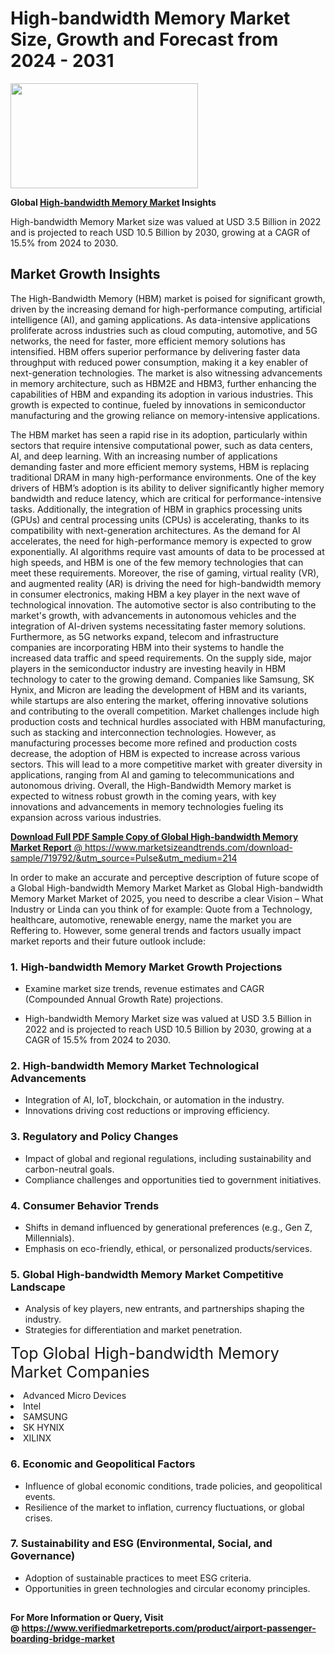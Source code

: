 <H1>High-bandwidth Memory Market Size, Growth and Forecast from 2024 - 2031</H1><img class="aligncenter size-medium wp-image-584254" src="https://thirdeyenews.in/wp-content/uploads/2024/09/Global-Market-Research-300x168.jpeg" alt="" width="300" height="168" /><p><strong>Global&nbsp;<a href="https://www.marketsizeandtrends.com/download-sample/719792/&amp;utm_source=Pulse&amp;utm_medium=214">High-bandwidth Memory Market</a> Insights</strong></p><p>High-bandwidth Memory Market size was valued at USD 3.5 Billion in 2022 and is projected to reach USD 10.5 Billion by 2030, growing at a CAGR of 15.5% from 2024 to 2030.</p><p><h2>Market Growth Insights</h2> The High-Bandwidth Memory (HBM) market is poised for significant growth, driven by the increasing demand for high-performance computing, artificial intelligence (AI), and gaming applications. As data-intensive applications proliferate across industries such as cloud computing, automotive, and 5G networks, the need for faster, more efficient memory solutions has intensified. HBM offers superior performance by delivering faster data throughput with reduced power consumption, making it a key enabler of next-generation technologies. The market is also witnessing advancements in memory architecture, such as HBM2E and HBM3, further enhancing the capabilities of HBM and expanding its adoption in various industries. This growth is expected to continue, fueled by innovations in semiconductor manufacturing and the growing reliance on memory-intensive applications. <a href="#"></a> <p>The HBM market has seen a rapid rise in its adoption, particularly within sectors that require intensive computational power, such as data centers, AI, and deep learning. With an increasing number of applications demanding faster and more efficient memory systems, HBM is replacing traditional DRAM in many high-performance environments. One of the key drivers of HBM’s adoption is its ability to deliver significantly higher memory bandwidth and reduce latency, which are critical for performance-intensive tasks. Additionally, the integration of HBM in graphics processing units (GPUs) and central processing units (CPUs) is accelerating, thanks to its compatibility with next-generation architectures. As the demand for AI accelerates, the need for high-performance memory is expected to grow exponentially. AI algorithms require vast amounts of data to be processed at high speeds, and HBM is one of the few memory technologies that can meet these requirements. Moreover, the rise of gaming, virtual reality (VR), and augmented reality (AR) is driving the need for high-bandwidth memory in consumer electronics, making HBM a key player in the next wave of technological innovation. The automotive sector is also contributing to the market's growth, with advancements in autonomous vehicles and the integration of AI-driven systems necessitating faster memory solutions. Furthermore, as 5G networks expand, telecom and infrastructure companies are incorporating HBM into their systems to handle the increased data traffic and speed requirements. On the supply side, major players in the semiconductor industry are investing heavily in HBM technology to cater to the growing demand. Companies like Samsung, SK Hynix, and Micron are leading the development of HBM and its variants, while startups are also entering the market, offering innovative solutions and contributing to the overall competition. Market challenges include high production costs and technical hurdles associated with HBM manufacturing, such as stacking and interconnection technologies. However, as manufacturing processes become more refined and production costs decrease, the adoption of HBM is expected to increase across various sectors. This will lead to a more competitive market with greater diversity in applications, ranging from AI and gaming to telecommunications and autonomous driving. Overall, the High-Bandwidth Memory market is expected to witness robust growth in the coming years, with key innovations and advancements in memory technologies fueling its expansion across various industries.</p> <a href="#"></p><p><span class=""><strong>Download Full PDF Sample Copy of Global High-bandwidth Memory Market Report</strong> @ <a href="https://www.marketsizeandtrends.com/download-sample/719792/&amp;utm_source=Pulse&amp;utm_medium=214" target="_blank">https://www.marketsizeandtrends.com/download-sample/719792/&amp;utm_source=Pulse&amp;utm_medium=214</a></span></p><p>In order to make an accurate and perceptive description of future scope of a Global&nbsp;High-bandwidth Memory Market Market as Global&nbsp;High-bandwidth Memory Market Market of 2025, you need to describe a clear Vision &ndash; What Industry or Linda can you think of for example: Quote from a Technology, healthcare, automotive, renewable energy, name the market you are Reffering to. However, some general trends and factors usually impact market reports and their future outlook include:</p><h3>1.&nbsp;<strong>High-bandwidth Memory Market Growth Projections</strong></h3><ul><li>Examine market size trends, revenue estimates and CAGR (Compounded Annual Growth Rate) projections.</li><li><p>High-bandwidth Memory Market size was valued at USD 3.5 Billion in 2022 and is projected to reach USD 10.5 Billion by 2030, growing at a CAGR of 15.5% from 2024 to 2030.</p></li></ul><h3>2.&nbsp;<strong>High-bandwidth Memory Market Technological Advancements</strong></h3><ul><li>Integration of AI, IoT, blockchain, or automation in the industry.</li><li>Innovations driving cost reductions or improving efficiency.</li></ul><h3>3.&nbsp;<strong>Regulatory and Policy Changes</strong></h3><ul><li>Impact of global and regional regulations, including sustainability and carbon-neutral goals.</li><li>Compliance challenges and opportunities tied to government initiatives.</li></ul><h3>4.&nbsp;<strong>Consumer Behavior Trends</strong></h3><ul><li>Shifts in demand influenced by generational preferences (e.g., Gen Z, Millennials).</li><li>Emphasis on eco-friendly, ethical, or personalized products/services.</li></ul><h3>5.&nbsp;<strong>Global High-bandwidth Memory Market Competitive Landscape</strong></h3><ul><li>Analysis of key players, new entrants, and partnerships shaping the industry.</li><li>Strategies for differentiation and market penetration.</li></ul><p data-pm-slice="1 1 []"><span style="color: inherit; font-family: inherit; font-size: 25px;">Top Global High-bandwidth Memory Market Companies</span></p><div class="" data-test-id=""><p><li>Advanced Micro Devices</li><li> Intel</li><li> SAMSUNG</li><li> SK HYNIX</li><li> XILINX</li></p></div><h3>6.&nbsp;<strong>Economic and Geopolitical Factors</strong></h3><ul><li>Influence of global economic conditions, trade policies, and geopolitical events.</li><li>Resilience of the market to inflation, currency fluctuations, or global crises.</li></ul><h3>7.&nbsp;<strong>Sustainability and ESG (Environmental, Social, and Governance)</strong></h3><ul><li>Adoption of sustainable practices to meet ESG criteria.</li><li>Opportunities in green technologies and circular economy principles.</li></ul><h2><strong style="font-size: 14px;">For More Information or Query, Visit @&nbsp;</strong><a style="background-color: #ffffff; font-size: 14px;" href="https://www.marketsizeandtrends.com/report/high-bandwidth-memory-market/" target="_blank">https://www.verifiedmarketreports.com/product/airport-passenger-boarding-bridge-market</a></h2>
